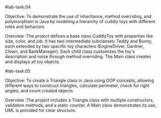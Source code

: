 #lab-task:04

Objective: To demonstrate the use of inheritance, method overriding, and polymorphism in Java by modeling a hierarchy of cuddly toys with different roles and behaviors

Overview :The project defines a base class CuddlyToy with properties like size, color, and job. It has two intermediate subclasses: Teddy and Bunny, each extended by two specific toy characters (EngineDriver, Gardner, Clown, and BankManager). Each child class customizes the toy's description and noise through method overriding. The Main class creates and displays all toy objects.

#lab-task:05

Objective: To create a Triangle class in Java using OOP concepts, allowing different ways to construct triangles, calculate perimeter, check for right angles, and count created objects

Overview :The project includes a Triangle class with multiple constructors, validation methods, and a static counter. A Main class demonstrates its use, UML is provided for clear structure.
